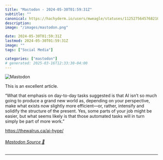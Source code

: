 ```yaml
---
title: "Mastodon - 2024-05-30T01:59:31Z"
subtitle: ""
canonical: https://hachyderm.io/users/mweagle/statuses/112527564576821084
description:
image: "/images/mastodon.png"

date: 2024-05-30T01:59:31Z
lastmod: 2024-05-30T01:59:31Z
image: ""
tags: ["Social Media"]

categories: ["mastodon"]
# generated: 2025-03-16T12:33:30-04:00
---
```

![Mastodon](/images/mastodon.png)

<p>This is an excellent article.</p><p>“What that emphasis on day-to-day tasks suggested is that AI isn’t so much going to produce a grand new world as, depending on your perspective, make what exists now slightly more efficient—or, rather, intensify and solidify the structure of the present. Yes, some parts of your job might be easier, but what seems likely is that those automated tasks will in turn simply be part of more work.”</p><p><a href="https://thewalrus.ca/ai-hype/" target="_blank" rel="nofollow noopener noreferrer" translate="no"><span class="invisible">https://</span><span class="">thewalrus.ca/ai-hype/</span><span class="invisible"></span></a></p>


###### [Mastodon Source 🐘](https://hachyderm.io/@mweagle/112527564576821084)

___
